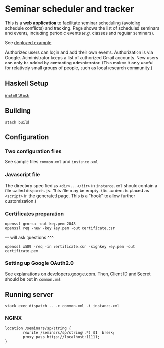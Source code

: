 # Seminar scheduler and tracker

This is a __web application__  to facilitate seminar scheduling (avoiding schedule conflicts) 
and tracking.
Page shows the list of scheduled seminars and events,
including periodic events (_e.g._ classes and regular seminars).

See [deployed example](https://andreimikhailov.com/seminars/sp/string/list)

Authorized users can login and add their own events.
Authorization is via Google.
Administrator keeps a list of authorized Gmail accounts.
New users can only be added by contacting administrator.
(This makes it only useful for relatively small groups of people, such as local research community.)

## Haskell Setup

[install Stack](https://haskell-lang.org/get-started)

## Building

	stack build

## Configuration

### Two configuration files

See sample files `common.xml` and `instance.xml`

### Javascript file

The directory specified as `<dir>...</dir>` in `instance.xml` should contain a file called `dispatch.js`.
This file may be empty.
(Its content is placed as `<script>` in the generated page. This is a "hook" to allow further customization.)

### Certificates preparation

    openssl genrsa -out key.pem 2048
    openssl req -new -key key.pem -out certificate.csr

-- will ask questions ^^^

    openssl x509 -req -in certificate.csr -signkey key.pem -out certificate.pem

### Setting up Google OAuth2.0

See [explanations on developers.google.com](https://developers.google.com/identity/protocols/oauth2).
Then, Client ID and Secret should be put in `common.xml`

## Running server

    stack exec dispatch -- -c common.xml -i instance.xml

### NGINX

    location /seminars/sp/string {
            rewrite /seminars/sp/string(.*) $1  break;
            proxy_pass https://localhost:11111;
    }
